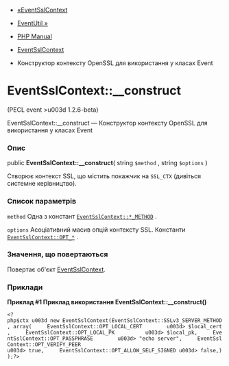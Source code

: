 - [«EventSslContext](class.eventsslcontext.md)
- [EventUtil »](class.eventutil.md)

- [PHP Manual](index.md)
- [EventSslContext](class.eventsslcontext.md)
- Конструктор контексту OpenSSL для використання у класах Event

# EventSslContext::\_\_construct

(PECL event \>u003d 1.2.6-beta)

EventSslContext::\_\_construct — Конструктор контексту OpenSSL для
використання у класах Event

### Опис

public **EventSslContext::\_\_construct**( string `$method` , string
`$options` )

Створює контекст SSL, що містить покажчик на `SSL_CTX` (дивіться
системне керівництво).

### Список параметрів

`method`
Одна з констант
[`EventSslContext::*_METHOD`](class.eventsslcontext.md#eventsslcontext.constants)
.

`options`
Асоціативний масив опцій контексту SSL. Константи
[`EventSslContext::OPT_*`](class.eventsslcontext.md#eventsslcontext.constants)
.

### Значення, що повертаються

Повертає об'єкт [EventSslContext](class.eventsslcontext.md).

### Приклади

**Приклад #1 Приклад використання **EventSslContext::\_\_construct()****

` <?php$ctx u003d new EventSslContext(EventSslContext::SSLv3_SERVER_METHOD, array(     EventSslContext::OPT_LOCAL_CERT        u003d> $local_cert,     EventSslContext::OPT_LOCAL_PK          u003d> $local_pk,     EventSslContext::OPT_PASSPHRASE        u003d> "echo server",     EventSslContext::OPT_VERIFY_PEER u003d> true,     EventSslContext::OPT_ALLOW_SELF_SIGNED u003d> false,));?> `
